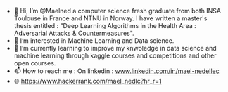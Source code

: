 - 👋 Hi, I’m @Maelned a computer science fresh graduate from both INSA Toulouse in France and NTNU in Norway. I have written a master's thesis entitled : "Deep Learning Algorithms in the Health Area : Adversarial Attacks & Countermeasures".
- 👀 I’m interested in Machine Learning and Data science.
- 🌱 I’m currently learning to improve my knwoledge in data science and machine learning through kaggle courses and competitions and other open courses.
- 📫 How to reach me : On linkedin : www.linkedin.com/in/mael-nedellec
- 🌐 https://www.hackerrank.com/mael_nedlc?hr_r=1


<!---
Maelned/Maelned is a ✨ special ✨ repository because its `README.md` (this file) appears on your GitHub profile.
You can click the Preview link to take a look at your changes.
--->
